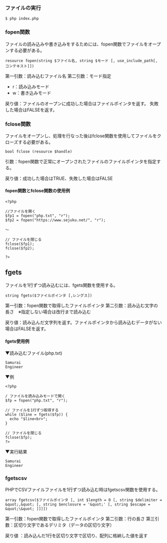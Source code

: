 ### ファイルの実行
```
$ php index.php
```

### fopen関数
ファイルの読み込みや書き込みをするためには、fopen関数でファイルをオープンする必要がある。
```
resource fopen(string $ファイル名, string $モード [, use_include_path[, コンテキスト]])
```
第一引数：読み込むファイル名
第二引数：モード指定
- r：読み込みモード
- w：書き込みモード

戻り値：ファイルのオープンに成功した場合はファイルポインタを返す。
      失敗した場合はFALSEを返す。

### fclose関数
ファイルをオープンし、処理を行なった後はfclose関数を使用してファイルをクローズする必要がある。
```
bool fclose (resource $handle)
```
引数：fopen関数で正常にオープンされたファイルのファイルポインタを指定する。

戻り値：成功した場合はTRUE、失敗した場合はFALSE

#### fopen関数とfclose関数の使用例
```
<?php
 
//ファイルを開く 
$fp1 = fopen("php.txt", "r");
$fp2 = fopen("https://www.sejuku.net/", "r");
 
〜
 
// ファイルを閉じる
fclose($fp1);
fclose($fp2);
 
?>
```

## fgets
ファイルを1行ずつ読み込むには、fgets関数を使用する。
```
string fgets($ファイルポインタ [,レングス])
```
第一引数：fopen関数で取得したファイルポインタ
第二引数：読み込む文字の長さ　※指定しない場合は改行まで読み込む

戻り値：読み込んだ文字列を返す。ファイルポインタから読み込むデータがない場合はFALSEを返す。

#### fgets使用例
▼読み込むファイル(php.txt)
```
Samurai
Engineer
```

▼例
```
<?php

/ ファイルを読み込みモードで開く
$fp = fopen("php.txt", "r");
 
// ファイルを1行ずつ取得する
while ($line = fgets($fp)) {
  echo "$line<br>";
}
 
// ファイルを閉じる
fclose($fp);
?>
```

▼実行結果
```
Samurai
Engineer
```

### fgetscsv
PHPでCSVファイルファイルを1行ずつ読み込む時はfgetscsv関数を使用する。
```
array fgetcsv($ファイルポインタ [, int $length = 0 [, string $delimiter = &quot;,&quot; [, string $enclosure = '&quot;' [, string $escape = &quot;\&quot; ]]]])
```

第一引数：fopen関数で取得したファイルポインタ
第二引数：行の長さ
第三引数：区切り文字であるデリミタ（データの区切り文字）

戻り値
：読み込んだ1行を区切り文字で区切り、配列に格納した値を返す
